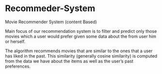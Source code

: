 # Recommeder-System
Movie Recommender System (content Based)

Main focus of our recommendation system is to filter and predict only those movies which a user would prefer given some data about the from user him or herself.

The algorithm recommends movies that are similar to the ones that a user has liked in the past. 
This similarity (generally cosine similarity) is computed from the data we have about the items as well as the user’s past preferences.

